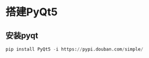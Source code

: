 <!--
 * @Description: 
 * @Version: 1.0
 * @Author: 
 * @Email: 
 * @Date: 2023-11-01 20:24:55
 * @LastEditors: 
 * @LastEditTime: 2023-11-01 21:05:45
-->
# 搭建PyQt5


## 安装pyqt

```py
pip install PyQt5 -i https://pypi.douban.com/simple/
```